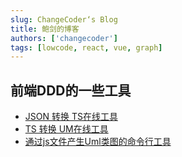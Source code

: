 ```yaml
---
slug: ChangeCoder‘s Blog
title: 鲍剑的博客
authors: ['changecoder']
tags: [lowcode, react, vue, graph]
---
```


## 前端DDD的一些工具
- [JSON 转换 TS在线工具](https://xiets.gitee.io/json-to-any-web/)
- [TS 转换 UM在线工具](https://tsuml-demo.firebaseapp.com/)
- [通过js文件产生Uml类图的命令行工具](https://github.com/imfly/js2uml)